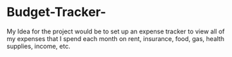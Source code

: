 # Budget-Tracker-
My Idea for the project would be to set up an expense tracker to view all of my expenses that I spend each month on rent, insurance, food, gas, health supplies, income, etc.
